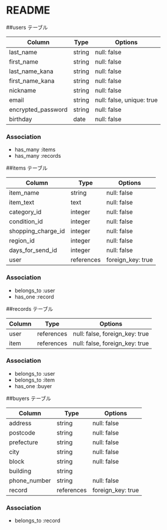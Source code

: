 # README

##users テーブル

|Column            |Type  |Options                  |
|------------------|------|-------------------------|
|last_name         |string|null: false              |
|first_name        |string|null: false              |
|last_name_kana    |string|null: false              |
first_name_kana    |string|null: false              |
|nickname          |string|null: false              |
|email             |string|null: false, unique: true|
|encrypted_password|string|null: false              |
|birthday          |date  |null: false              |

### Association

- has_many :items
- has_many :records


##items テーブル

|Column            |Type      |Options          |
|------------------|----------|-----------------|
|item_name         |string    |null: false      | 
|item_text         |text      |null: false      |
|category_id       |integer   |null: false      |
|condition_id      |integer   |null: false      |
|shopping_charge_id|integer   |null: false      |
|region_id         |integer   |null: false      |
|days_for_send_id  |integer   |null: false      |
|user              |references|foreign_key: true|

### Association

- belongs_to :user
- has_one :record

##records テーブル

|Column|Type      |Options                        |
|------|----------|-------------------------------|
|user  |references|null: false, foreign_key: true |
|item  |references|null: false, foreign_key: true |

### Association

- belongs_to :user
- belongs_to :item
- has_one :buyer


##buyers テーブル

|Column        |Type      |Options          |
|--------------|----------|-----------------|
|address       |string    |null: false      |
|postcode      |string    |null: false      |
|prefecture    |string    |null: false      |
|city          |string    |null: false      |
|block         |string    |null: false      |
|building      |string    |                 |
|phone_number  |string    |null: false      |
|record        |references|foreign_key: true|

### Association

- belongs_to :record